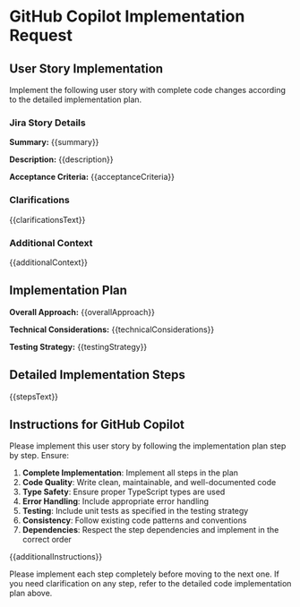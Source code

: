 # GitHub Copilot Implementation Request

## User Story Implementation

Implement the following user story with complete code changes according to the detailed implementation plan.

### Jira Story Details

**Summary:** {{summary}}

**Description:** {{description}}

**Acceptance Criteria:**
{{acceptanceCriteria}}

### Clarifications

{{clarificationsText}}

### Additional Context

{{additionalContext}}

## Implementation Plan

**Overall Approach:** {{overallApproach}}

**Technical Considerations:**
{{technicalConsiderations}}

**Testing Strategy:** {{testingStrategy}}

## Detailed Implementation Steps

{{stepsText}}

## Instructions for GitHub Copilot

Please implement this user story by following the implementation plan step by step. Ensure:

1. **Complete Implementation**: Implement all steps in the plan
2. **Code Quality**: Write clean, maintainable, and well-documented code
3. **Type Safety**: Ensure proper TypeScript types are used
4. **Error Handling**: Include appropriate error handling
5. **Testing**: Include unit tests as specified in the testing strategy
6. **Consistency**: Follow existing code patterns and conventions
7. **Dependencies**: Respect the step dependencies and implement in the correct order

{{additionalInstructions}}

Please implement each step completely before moving to the next one. If you need clarification on any step, refer to the detailed code implementation plan above.
